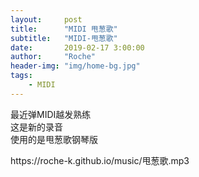 ```yaml
---
layout:     post
title:      "MIDI 甩葱歌"
subtitle:   "MIDI-甩葱歌"
date:       2019-02-17 3:00:00
author:     "Roche" 
header-img: "img/home-bg.jpg" 
tags:
    - MIDI 
---
```


最近弹MIDI越发熟练  
这是新的录音  
使用的是甩葱歌钢琴版
  
<p>https://roche-k.github.io/music/甩葱歌.mp3</p>
